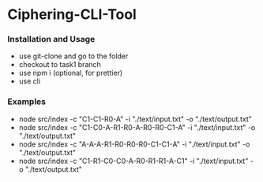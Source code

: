 # Ciphering-CLI-Tool
### Installation and Usage
- use git-clone and go to the folder
- checkout to task1 branch
- use npm i (optional, for prettier)
- use cli
### Examples
- node src/index -c "C1-C1-R0-A" -i "./text/input.txt" -o "./text/output.txt"
- node src/index -c "C1-C0-A-R1-R0-A-R0-R0-C1-A" -i "./text/input.txt" -o "./text/output.txt"
- node src/index -c "A-A-A-R1-R0-R0-R0-C1-C1-A" -i "./text/input.txt" -o "./text/output.txt"
- node src/index -c "C1-R1-C0-C0-A-R0-R1-R1-A-C1" -i "./text/input.txt" -o "./text/output.txt"
